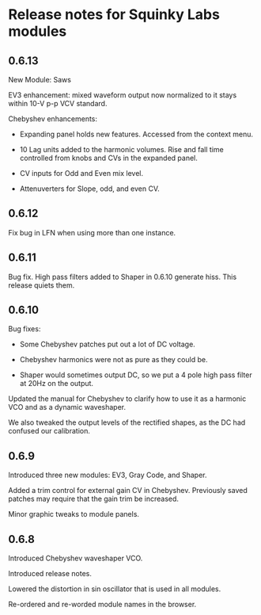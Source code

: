 # Release notes for Squinky Labs modules

## 0.6.13

New Module: Saws

EV3 enhancement: mixed waveform output now normalized to it stays within 10-V p-p VCV standard.

Chebyshev enhancements:

* Expanding panel holds new features. Accessed from the context menu.

* 10 Lag units added to the harmonic volumes. Rise and fall time controlled from knobs and CVs in the expanded panel.

* CV inputs for Odd and Even mix level.

* Attenuverters for Slope, odd, and even CV.

## 0.6.12

Fix bug in LFN when using more than one instance.

## 0.6.11

Bug fix. High pass filters added to Shaper in 0.6.10 generate hiss. This release quiets them.

## 0.6.10

Bug fixes:

* Some Chebyshev patches put out a lot of DC voltage.

* Chebyshev harmonics were not as pure as they could be.

* Shaper would sometimes output DC, so we put a 4 pole high pass filter at 20Hz on the output.

Updated the manual for Chebyshev to clarify how to use it as a harmonic VCO and as a dynamic waveshaper.

We also tweaked the output levels of the rectified shapes, as the DC had confused our calibration.

## 0.6.9

Introduced three new modules: EV3, Gray Code, and Shaper.

Added a trim control for external gain CV in Chebyshev. Previously saved patches may require that the gain trim be increased.

Minor graphic tweaks to module panels.

## 0.6.8

Introduced Chebyshev waveshaper VCO.

Introduced release notes.

Lowered the distortion in sin oscillator that is used in all modules.

Re-ordered and re-worded module names in the browser.